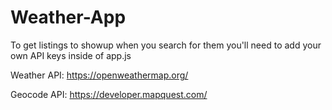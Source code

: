 # Weather-App
To get listings to showup when you search for them you'll need to add your own API keys inside of app.js

Weather API: https://openweathermap.org/

Geocode API: https://developer.mapquest.com/
